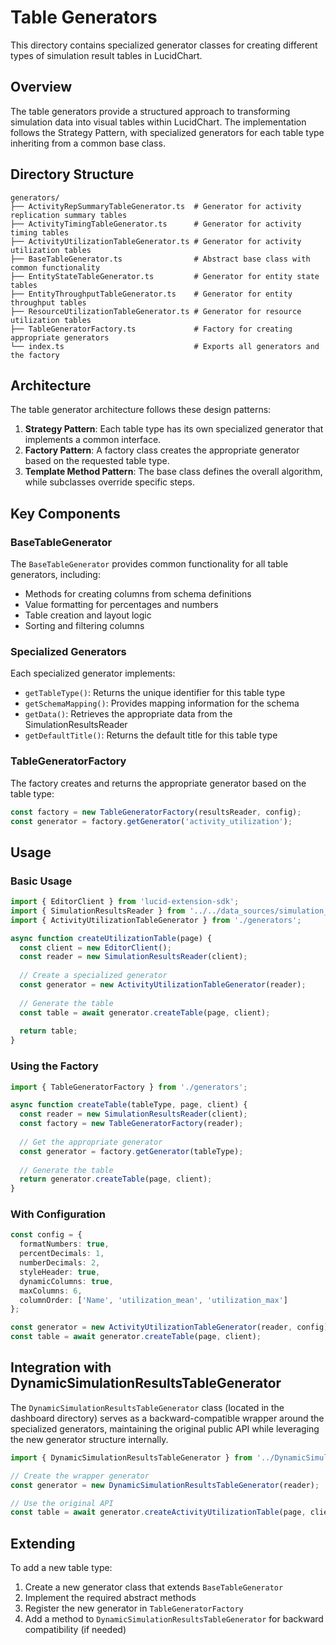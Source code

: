 # Table Generators

This directory contains specialized generator classes for creating different types of simulation result tables in LucidChart.

## Overview

The table generators provide a structured approach to transforming simulation data into visual tables within LucidChart. The implementation follows the Strategy Pattern, with specialized generators for each table type inheriting from a common base class.

## Directory Structure

```
generators/
├── ActivityRepSummaryTableGenerator.ts  # Generator for activity replication summary tables
├── ActivityTimingTableGenerator.ts      # Generator for activity timing tables
├── ActivityUtilizationTableGenerator.ts # Generator for activity utilization tables
├── BaseTableGenerator.ts                # Abstract base class with common functionality
├── EntityStateTableGenerator.ts         # Generator for entity state tables
├── EntityThroughputTableGenerator.ts    # Generator for entity throughput tables
├── ResourceUtilizationTableGenerator.ts # Generator for resource utilization tables
├── TableGeneratorFactory.ts             # Factory for creating appropriate generators
└── index.ts                             # Exports all generators and the factory
```

## Architecture

The table generator architecture follows these design patterns:

1. **Strategy Pattern**: Each table type has its own specialized generator that implements a common interface.
2. **Factory Pattern**: A factory class creates the appropriate generator based on the requested table type.
3. **Template Method Pattern**: The base class defines the overall algorithm, while subclasses override specific steps.

## Key Components

### BaseTableGenerator

The `BaseTableGenerator` provides common functionality for all table generators, including:

- Methods for creating columns from schema definitions
- Value formatting for percentages and numbers
- Table creation and layout logic
- Sorting and filtering columns

### Specialized Generators

Each specialized generator implements:

- `getTableType()`: Returns the unique identifier for this table type
- `getSchemaMapping()`: Provides mapping information for the schema
- `getData()`: Retrieves the appropriate data from the SimulationResultsReader
- `getDefaultTitle()`: Returns the default title for this table type

### TableGeneratorFactory

The factory creates and returns the appropriate generator based on the table type:

```typescript
const factory = new TableGeneratorFactory(resultsReader, config);
const generator = factory.getGenerator('activity_utilization');
```

## Usage

### Basic Usage

```typescript
import { EditorClient } from 'lucid-extension-sdk';
import { SimulationResultsReader } from '../../data_sources/simulation_results';
import { ActivityUtilizationTableGenerator } from './generators';

async function createUtilizationTable(page) {
  const client = new EditorClient();
  const reader = new SimulationResultsReader(client);
  
  // Create a specialized generator
  const generator = new ActivityUtilizationTableGenerator(reader);
  
  // Generate the table
  const table = await generator.createTable(page, client);
  
  return table;
}
```

### Using the Factory

```typescript
import { TableGeneratorFactory } from './generators';

async function createTable(tableType, page, client) {
  const reader = new SimulationResultsReader(client);
  const factory = new TableGeneratorFactory(reader);
  
  // Get the appropriate generator
  const generator = factory.getGenerator(tableType);
  
  // Generate the table
  return generator.createTable(page, client);
}
```

### With Configuration

```typescript
const config = {
  formatNumbers: true,
  percentDecimals: 1,
  numberDecimals: 2,
  styleHeader: true,
  dynamicColumns: true,
  maxColumns: 6,
  columnOrder: ['Name', 'utilization_mean', 'utilization_max']
};

const generator = new ActivityUtilizationTableGenerator(reader, config);
const table = await generator.createTable(page, client);
```

## Integration with DynamicSimulationResultsTableGenerator

The `DynamicSimulationResultsTableGenerator` class (located in the dashboard directory) serves as a backward-compatible wrapper around the specialized generators, maintaining the original public API while leveraging the new generator structure internally.

```typescript
import { DynamicSimulationResultsTableGenerator } from '../DynamicSimulationResultsTableGenerator';

// Create the wrapper generator
const generator = new DynamicSimulationResultsTableGenerator(reader);

// Use the original API
const table = await generator.createActivityUtilizationTable(page, client);
```

## Extending

To add a new table type:

1. Create a new generator class that extends `BaseTableGenerator`
2. Implement the required abstract methods
3. Register the new generator in `TableGeneratorFactory`
4. Add a method to `DynamicSimulationResultsTableGenerator` for backward compatibility (if needed)
